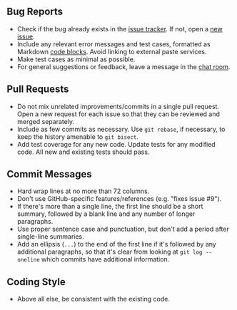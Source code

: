 Bug Reports
-----------

* Check if the bug already exists in the [issue tracker]. If not, open a
  [new issue].
* Include any relevant error messages and test cases, formatted as
  Markdown [code blocks]. Avoid linking to external paste services.
* Make test cases as minimal as possible.
* For general suggestions or feedback, leave a message in the [chat room].

[issue tracker]: https://github.com/craigbarnes/lua-gumbo/issues
[new issue]: https://github.com/craigbarnes/lua-gumbo/issues/new
[code blocks]: https://help.github.com/articles/github-flavored-markdown/#fenced-code-blocks
[chat room]: https://gitter.im/craigbarnes/lua-gumbo

Pull Requests
-------------

* Do not mix unrelated improvements/commits in a single pull request. Open
  a new request for each issue so that they can be reviewed and merged
  separately.
* Include as few commits as necessary. Use `git rebase`, if necessary, to
  keep the history amenable to `git bisect`.
* Add test coverage for any new code. Update tests for any modified
  code. All new and existing tests should pass.

Commit Messages
---------------

* Hard wrap lines at no more than 72 columns.
* Don't use GitHub-specific features/references (e.g. "fixes issue #9").
* If there's more than a single line, the first line should be a short
  summary, followed by a blank line and any number of longer paragraphs.
* Use proper sentence case and punctuation, but don't add a period after
  single-line summaries.
* Add an ellipsis (`...`) to the end of the first line if it's followed
  by any additional paragraphs, so that it's clear from looking at
  `git log --oneline` which commits have additional information.

Coding Style
------------

* Above all else, be consistent with the existing code.
